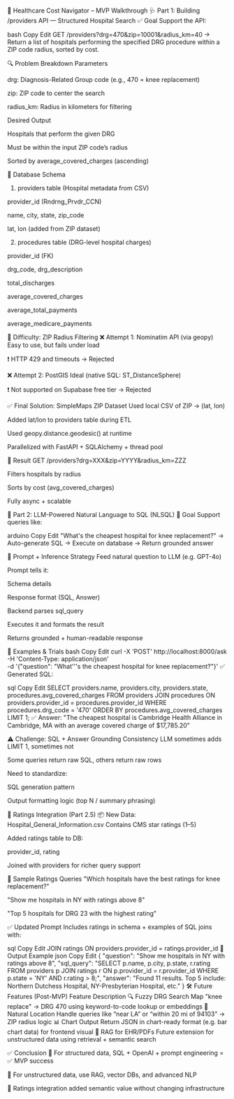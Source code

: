 🏥 Healthcare Cost Navigator – MVP Walkthrough
🩺 Part 1: Building /providers API — Structured Hospital Search
✅ Goal
Support the API:

bash
Copy
Edit
GET /providers?drg=470&zip=10001&radius_km=40
→ Return a list of hospitals performing the specified DRG procedure within a ZIP code radius, sorted by cost.

🔍 Problem Breakdown
Parameters

drg: Diagnosis-Related Group code (e.g., 470 = knee replacement)

zip: ZIP code to center the search

radius_km: Radius in kilometers for filtering

Desired Output

Hospitals that perform the given DRG

Must be within the input ZIP code’s radius

Sorted by average_covered_charges (ascending)

🧱 Database Schema
1. providers table
(Hospital metadata from CSV)

provider_id (Rndrng_Prvdr_CCN)

name, city, state, zip_code

lat, lon (added from ZIP dataset)

2. procedures table
(DRG-level hospital charges)

provider_id (FK)

drg_code, drg_description

total_discharges

average_covered_charges

average_total_payments

average_medicare_payments

🚧 Difficulty: ZIP Radius Filtering
❌ Attempt 1: Nominatim API (via geopy)
Easy to use, but fails under load

❗ HTTP 429 and timeouts → Rejected

❌ Attempt 2: PostGIS
Ideal (native SQL: ST_DistanceSphere)

❗ Not supported on Supabase free tier → Rejected

✅ Final Solution: SimpleMaps ZIP Dataset
Used local CSV of ZIP → (lat, lon)

Added lat/lon to providers table during ETL

Used geopy.distance.geodesic() at runtime

Parallelized with FastAPI + SQLAlchemy + thread pool

🧪 Result
GET /providers?drg=XXX&zip=YYYY&radius_km=ZZZ

Filters hospitals by radius

Sorts by cost (avg_covered_charges)

Fully async + scalable

🤖 Part 2: LLM-Powered Natural Language to SQL (NLSQL)
🎯 Goal
Support queries like:

arduino
Copy
Edit
"What's the cheapest hospital for knee replacement?"
→ Auto-generate SQL
→ Execute on database
→ Return grounded answer

🧠 Prompt + Inference Strategy
Feed natural question to LLM (e.g. GPT-4o)

Prompt tells it:

Schema details

Response format (SQL, Answer)

Backend parses sql_query

Executes it and formats the result

Returns grounded + human-readable response

🧪 Examples & Trials
bash
Copy
Edit
curl -X 'POST' http://localhost:8000/ask \
  -H 'Content-Type: application/json' \
  -d '{"question": "What'\''s the cheapest hospital for knee replacement?"}'
✅ Generated SQL:

sql
Copy
Edit
SELECT providers.name, providers.city, providers.state, procedures.avg_covered_charges
FROM providers
JOIN procedures ON providers.provider_id = procedures.provider_id
WHERE procedures.drg_code = '470'
ORDER BY procedures.avg_covered_charges
LIMIT 1;
✅ Answer:
"The cheapest hospital is Cambridge Health Alliance in Cambridge, MA with an average covered charge of $17,785.20"

⚠️ Challenge: SQL + Answer Grounding Consistency
LLM sometimes adds LIMIT 1, sometimes not

Some queries return raw SQL, others return raw rows

Need to standardize:

SQL generation pattern

Output formatting logic (top N / summary phrasing)

🌟 Ratings Integration (Part 2.5)
📦 New Data: Hospital_General_Information.csv
Contains CMS star ratings (1–5)

Added ratings table to DB:

provider_id, rating

Joined with providers for richer query support

🤖 Sample Ratings Queries
"Which hospitals have the best ratings for knee replacement?"

"Show me hospitals in NY with ratings above 8"

"Top 5 hospitals for DRG 23 with the highest rating"

✅ Updated Prompt
Includes ratings in schema + examples of SQL joins with:

sql
Copy
Edit
JOIN ratings ON providers.provider_id = ratings.provider_id
🧪 Output Example
json
Copy
Edit
{
  "question": "Show me hospitals in NY with ratings above 8",
  "sql_query": "SELECT p.name, p.city, p.state, r.rating FROM providers p JOIN ratings r ON p.provider_id = r.provider_id WHERE p.state = 'NY' AND r.rating > 8;",
  "answer": "Found 11 results. Top 5 include: Northern Dutchess Hospital, NY-Presbyterian Hospital, etc."
}
🛠️ Future Features (Post-MVP)
Feature	Description
🔍 Fuzzy DRG Search	Map "knee replace" → DRG 470 using keyword-to-code lookup or embeddings
📍 Natural Location	Handle queries like “near LA” or “within 20 mi of 94103” → ZIP radius logic
📊 Chart Output	Return JSON in chart-ready format (e.g. bar chart data) for frontend visual
🧠 RAG for EHR/PDFs	Future extension for unstructured data using retrieval + semantic search

✅ Conclusion
🔹 For structured data, SQL + OpenAI + prompt engineering = ✅ MVP success

🔹 For unstructured data, use RAG, vector DBs, and advanced NLP

🔹 Ratings integration added semantic value without changing infrastructure

